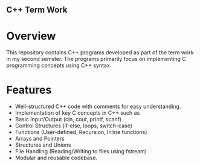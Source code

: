 ## C++ Term Work

#  Overview
This repository contains C++ programs developed as part of the term work in  my second semster. The programs primarily focus on implementing C programming concepts using C++ syntax.

# Features
 - Well-structured C++ code with comments for easy understanding.
  - Implementation of key C concepts in C++ such as
  - Basic Input/Output (cin, cout, printf, scanf)
  - Control Structures (if-else, loops, switch-case)
  - Functions (User-defined, Recursion, Inline functions)
  - Arrays and Pointers
  - Structures and Unions
  - File Handling (Reading/Writing to files using fstream)
  - Modular and reusable codebase.

